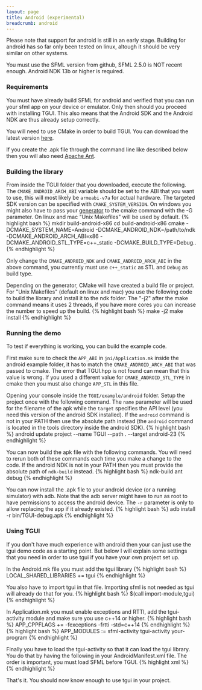 ```yaml
---
layout: page
title: Android (experimental)
breadcrumb: android
---
```


Please note that support for android is still in an early stage. Building for android has so far only been tested on linux, altough it should be very similar on other systems.

You must use the SFML version from github, SFML 2.5.0 is NOT recent enough. Android NDK 13b or higher is required.

### Requirements

You must have already build SFML for android and verified that you can run your sfml app on your device or emulator. Only then should you proceed with installing TGUI. This also means that the Android SDK and the Android NDK are thus already setup correctly.

You will need to use CMake in order to build TGUI. You can download the latest version [here](https://www.cmake.org/download/).

If you create the .apk file through the command line like described below then you will also need [Apache Ant](https://ant.apache.org).


### Building the library

From inside the TGUI folder that you downloaded, execute the following. The `CMAKE_ANDROID_ARCH_ABI` variable should be set to the ABI that you want to use, this will most likely be `armeabi-v7a` for actual hardware. The targeted SDK version can be specified with `CMAKE_SYSTEM_VERSION`. On windows you might also have to pass your [generator](https://cmake.org/cmake/help/v3.0/manual/cmake-generators.7.html) to the cmake command with the -G parameter. On linux and mac "Unix Makefiles" will be used by default.
{% highlight bash %}
mkdir build-android-x86
cd build-android-x86
cmake -DCMAKE_SYSTEM_NAME=Android -DCMAKE_ANDROID_NDK=/path/to/ndk -DCMAKE_ANDROID_ARCH_ABI=x86 -DCMAKE_ANDROID_STL_TYPE=c++_static -DCMAKE_BUILD_TYPE=Debug..
{% endhighlight %}

Only change the `CMAKE_ANDROID_NDK` and `CMAKE_ANDROID_ARCH_ABI` in the above command, you currently must use `c++_static` as STL and `Debug` as build type.

Depending on the generator, CMake will have created a build file or project. For "Unix Makefiles" (default on linux and mac) you use the following code to build the library and install it to the ndk folder. The "-j2" after the make command means it uses 2 threads, if you have more cores you can increase the number to speed up the build.
{% highlight bash %}
make -j2
make install
{% endhighlight %}


### Running the demo

To test if everything is working, you can build the example code.

First make sure to check the `APP_ABI` in `jni/Application.mk` inside the android example folder, it has to match the `CMAKE_ANDROID_ARCH_ABI` that was passed to cmake. The error that TGUI.hpp is not found can mean that this value is wrong. If you used a different value for `CMAKE_ANDROID_STL_TYPE` in cmake then you must also change `APP_STL` in this file.

Opening your console inside the `TGUI/example/android` folder. Setup the project once with the following command. The `name` parameter will be used for the filename of the apk while the `target` specifies the API level (you need this version of the android SDK installed). If the `android` command is not in your PATH then use the absolute path instead (the `android` command is located in the tools directory inside the android SDK).
{% highlight bash %}
android update project --name TGUI --path . --target android-23
{% endhighlight %}

You can now build the apk file with the following commands. You will need to rerun both of these commands each time you make a change to the code. If the android NDK is not in your PATH then you must provide the absolute path of `ndk-build` instead.
{% highlight bash %}
ndk-build
ant debug
{% endhighlight %}

You can now install the .apk file to your android device (or a running simulator) with adb. Note that the adb server might have to run as root to have permissions to access the android device. The `-r` parameter is only to allow replacing the app if it already existed.
{% highlight bash %}
adb install -r bin/TGUI-debug.apk
{% endhighlight %}


### Using TGUI

If you don't have much experience with android then your can just use the tgui demo code as a starting point. But below I will explain some settings that you need in order to use tgui if you have your own project set up.

In the Android.mk file you must add the tgui library
{% highlight bash %}
LOCAL_SHARED_LIBRARIES += tgui
{% endhighlight %}

You also have to import tgui in that file. Importing sfml is not needed as tgui will already do that for you.
{% highlight bash %}
$(call import-module,tgui)
{% endhighlight %}

In Application.mk you must enable exceptions and RTTI, add the tgui-activity module and make sure you use c++14 or higher.
{% highlight bash %}
APP_CPPFLAGS += -fexceptions -frtti -std=c++14
{% endhighlight %}
{% highlight bash %}
APP_MODULES := sfml-activity tgui-activity your-program
{% endhighlight %}

Finally you have to load the tgui-activity so that it can load the tgui library. You do that by having the following in your AndroidManifest.xml file. The order is important, you must load SFML before TGUI.
{% highlight xml %}
<meta-data android:name="android.app.lib_name" android:value="sfml-activity" />
<meta-data android:name="sfml.app.lib_name" android:value="tgui-activity" />
<meta-data android:name="tgui.app.lib_name" android:value="your-program" />
{% endhighlight %}

That's it. You should now know enough to use tgui in your project.
